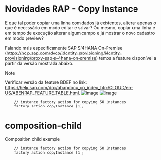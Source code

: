 # Novidades RAP - Copy Instance
E que tal poder copiar uma linha com dados já existentes, alterar apenas o que é necessário em modo editar e salvar? Ou mesmo, copiar uma linha e em tempo de execução alterar algum campo e já mostrar o novo cadastro em modo preview?

Falando mais especificamente SAP S/4HANA On-Premise (https://help.sap.com/docs/identity-provisioning/identity-provisioning/proxy-sap-s-4hana-on-premise) temos a feature disponível a partir da versão mostrada abaixo.
> [!NOTE]
> Verificar versão da feature BDEF no link: https://help.sap.com/doc/abapdocu_cp_index_htm/CLOUD/en-US/ABENRAP_FEATURE_TABLE.html.
![image](https://github.com/user-attachments/assets/108242d1-6313-47e0-ad87-509b88fd0a18)
![image](https://github.com/user-attachments/assets/4d0015cc-0087-42cf-bf93-cab7670e4fec)

```
    // instance factory action for copying SO instances
    factory action copyInstance [1];
```
# composition-child
Composition child exemple
```
    // instance factory action for copying SO instances
    factory action copyInstance [1];
```
